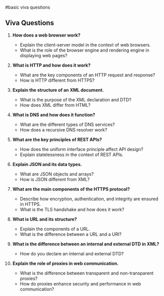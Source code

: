 #basic viva questions 
## Viva Questions

1. **How does a web browser work?**
    - Explain the client-server model in the context of web browsers.
    - What is the role of the browser engine and rendering engine in displaying web pages?

2. **What is HTTP and how does it work?**
    - What are the key components of an HTTP request and response?
    - How is HTTP different from HTTPS?

3. **Explain the structure of an XML document.**
    - What is the purpose of the XML declaration and DTD?
    - How does XML differ from HTML?

4. **What is DNS and how does it function?**
    - What are the different types of DNS services?
    - How does a recursive DNS resolver work?

5. **What are the key principles of REST APIs?**
    - How does the uniform interface principle affect API design?
    - Explain statelessness in the context of REST APIs.

6. **Explain JSON and its data types.**
    - What are JSON objects and arrays?
    - How is JSON different from XML?

7. **What are the main components of the HTTPS protocol?**
    - Describe how encryption, authentication, and integrity are ensured in HTTPS.
    - What is the TLS handshake and how does it work?

8. **What is URL and its structure?**
    - Explain the components of a URL.
    - What is the difference between a URL and a URI?

9. **What is the difference between an internal and external DTD in XML?**
    - How do you declare an internal and external DTD?

10. **Explain the role of proxies in web communication.**
    - What is the difference between transparent and non-transparent proxies?
    - How do proxies enhance security and performance in web communication?
